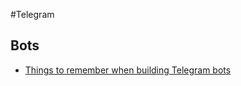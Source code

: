 #Telegram

## Bots
* [Things to remember when building Telegram bots](https://blog.borodutch.com/things-to-remember-when-building-telegram-bots/)
